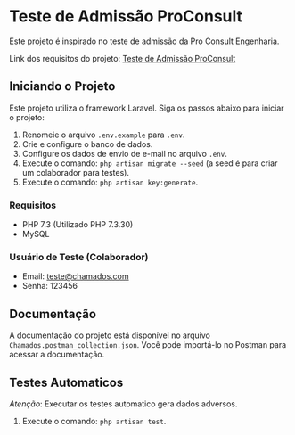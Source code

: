 # Teste de Admissão ProConsult

Este projeto é inspirado no teste de admissão da Pro Consult Engenharia.

Link dos requisitos do projeto: [Teste de Admissão ProConsult](https://github.com/ProConsult-Dev/teste-admissao-proconsult)

## Iniciando o Projeto

Este projeto utiliza o framework Laravel. Siga os passos abaixo para iniciar o projeto:

1. Renomeie o arquivo `.env.example` para `.env`.
2. Crie e configure o banco de dados.
3. Configure os dados de envio de e-mail no arquivo `.env`.
4. Execute o comando: `php artisan migrate --seed` (a seed é para criar um colaborador para testes).
5. Execute o comando: `php artisan key:generate`.

### Requisitos

- PHP 7.3 (Utilizado PHP 7.3.30)
- MySQL

### Usuário de Teste (Colaborador)

- Email: teste@chamados.com
- Senha: 123456

## Documentação

A documentação do projeto está disponível no arquivo `Chamados.postman_collection.json`. Você pode importá-lo no Postman para acessar a documentação.

## Testes Automaticos

*Atenção*: Executar os testes automatico gera dados adversos.

1. Execute o comando: `php artisan test`.